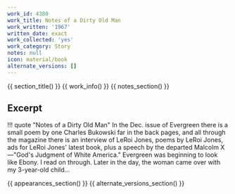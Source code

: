 ```yaml
---
work_id: 4380
work_title: Notes of a Dirty Old Man
work_written: '1967'
written_date: exact
work_collected: 'yes'
work_category: Story
notes: null
icon: material/book
alternate_versions: []
---
```


{{ section_title() }}
{{ work_info() }}
{{ notes_section() }}
## Excerpt
!!! quote "Notes of a Dirty Old Man"
    In the Dec. issue of Evergreen there is a small poem by one Charles Bukowski far in the back pages, and all through the magazine there is an interview of LeRoi Jones, poems by LeRoi Jones, ads for LeRoi Jones' latest book, plus a speech by the departed Malcolm X—"God's Judgment of White America." Evergreen was beginning to look like Ebony. I read on through.
    Later in the day, the woman came over with my 3-year-old child...

{{ appearances_section() }}
{{ alternate_versions_section() }}